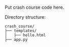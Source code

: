 Put crash course code here.


Directory structure:

```
crash_course/
├── templates/
│   ├── hello.html
├── app.py
```
